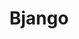 ---
codehost: https://github.com/https://github.com/bjango
dribbble: http://dribbble.com/bjango
logohandle: bjango
sort: bjango
title: Bjango
twitter: https://x.com/bjango
website: https://bjango.com/
---